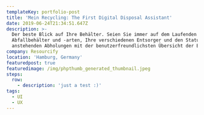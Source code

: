 ```yaml
---
templateKey: portfolio-post
title: 'Mein Recycling: The First Digital Disposal Assistant'
date: 2019-06-24T21:34:51.647Z
description: >-
  Der beste Blick auf Ihre Behälter. Seien Sie immer auf dem Laufenden über Ihre
  Abfallbehälter und -arten, Ihre verschiedenen Entsorger und den Status Ihrer
  anstehenden Abholungen mit der benutzerfreundlichsten Übersicht der Branche
company: Resourcify
location: 'Hamburg, Germany'
featuredpost: true
featuredimage: /img/phpthumb_generated_thumbnail.jpeg
steps:
  row:
    - description: 'just a test :)'
tags:
  - UI
  - UX
---
```


